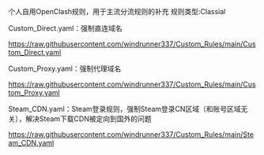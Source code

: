 个人自用OpenClash规则，用于主流分流规则的补充
规则类型:Classial

Custom_Direct.yaml：强制直连域名

https://raw.githubusercontent.com/windrunner337/Custom_Rules/main/Custom_Direct.yaml

Custom_Proxy.yaml：强制代理域名

https://raw.githubusercontent.com/windrunner337/Custom_Rules/main/Custom_Proxy.yaml

Steam_CDN.yaml：Steam登录规则，强制Steam登录CN区域（和账号区域无关），解决Steam下载CDN被定向到国外的问题

https://raw.githubusercontent.com/windrunner337/Custom_Rules/main/Steam_CDN.yaml
